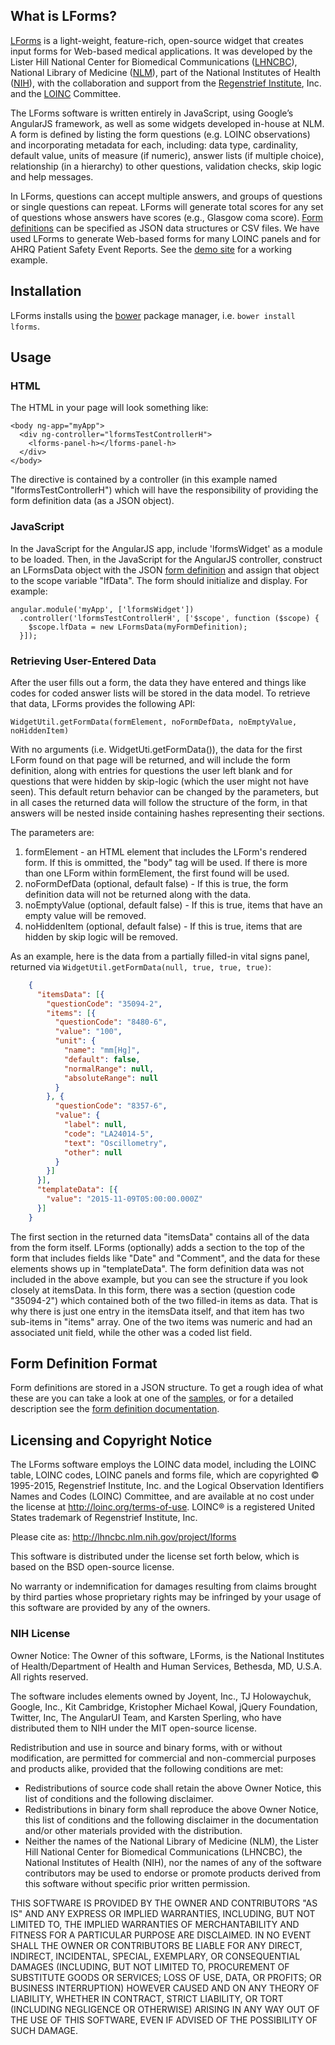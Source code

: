 ## What is LForms?

[LForms](https://lhncbc.nlm.nih.gov/project/lforms) is a light-weight,
feature-rich, open-source widget that creates input forms for Web-based medical
applications. It was developed by the Lister Hill National Center for Biomedical
Communications ([LHNCBC](https://lhncbc.nlm.nih.gov)), National Library of
Medicine ([NLM](https://www.nlm.nih.gov)),  part of the National Institutes of
Health ([NIH](https://www.nih.gov)), with the collaboration and support from the
[Regenstrief Institute](https://www.regenstrief.org/), Inc. and the
[LOINC](https://loinc.org/) Committee.

The LForms software is written entirely in JavaScript, using Google’s AngularJS
framework, as well as some widgets developed in-house at NLM. A form is defined
by listing the form questions (e.g. LOINC observations) and incorporating
metadata for each, including: data type, cardinality, default value, units of
measure (if numeric), answer lists (if multiple choice), relationship (in a
hierarchy) to other questions, validation checks, skip logic and help messages.

In LForms, questions can accept multiple answers, and groups of questions or
single questions can repeat. LForms will generate total scores for any set of
questions whose answers have scores (e.g., Glasgow coma score). [Form
definitions](#formdef) can be specified as JSON data structures or CSV files. We
have used LForms to generate Web-based forms for many LOINC panels and for AHRQ
Patient Safety Event Reports.  See the [demo
site](https://lforms-demo.nlm.nih.gov) for a working example.

## Installation
LForms installs using the [bower](http://bower.io) package manager, i.e. `bower
install lforms`.

## Usage

### HTML

The HTML in your page will look something like:

    <body ng-app="myApp">
      <div ng-controller="lformsTestControllerH">
        <lforms-panel-h></lforms-panel-h>
      </div>
    </body>

The directive is contained by a controller (in this example named
"lformsTestControllerH") which will have the responsibility of providing the
form definition data (as a JSON object).

### JavaScript

In the JavaScript for the AngularJS app, include 'lformsWidget' as a module to
be loaded. Then, in the JavaScript for the AngularJS controller, construct an
LFormsData object with the JSON [form definition](#formdef) and assign that
object to the scope variable "lfData".  The form should initialize and display.
For example:

    angular.module('myApp', ['lformsWidget'])
      .controller('lformsTestControllerH', ['$scope', function ($scope) {
        $scope.lfData = new LFormsData(myFormDefinition);
      }]);

### Retrieving User-Entered Data

After the user fills out a form, the data they have entered and things like
codes for coded answer lists will be stored in the data model.  To retrieve that
data, LForms provides the following API:

    WidgetUtil.getFormData(formElement, noFormDefData, noEmptyValue, noHiddenItem)

With no arguments (i.e. WidgetUti.getFormData()), the data for the first LForm
found on that page will be returned, and will include the form definition,
along with entries for questions the user left blank and for questions that were
hidden by skip-logic (which the user might not have seen).  This default return
behavior can be changed by the parameters, but in all cases the returned data
will follow the structure of the form, in that answers will be nested inside
containing hashes representing their sections.

The parameters are:
   1. formElement - an HTML element that includes the LForm's rendered form. If
      this is ommitted, the "body" tag will be used.  If there is more than one
      LForm within formElement, the first found will be used.
   2. noFormDefData (optional, default false) - If this is true, the form
      definition data will not be returned along with the data.
   3. noEmptyValue (optional, default false) - If this is true, items that have
      an empty value will be removed.
   4. noHiddenItem (optional, default false) - If this is true, items that are
      hidden by skip logic will be removed.

As an example, here is the data from a partially filled-in vital signs panel,
returned via `WidgetUtil.getFormData(null, true, true, true)`:

```json
    {
      "itemsData": [{
        "questionCode": "35094-2",
        "items": [{
          "questionCode": "8480-6",
          "value": "100",
          "unit": {
            "name": "mm[Hg]",
            "default": false,
            "normalRange": null,
            "absoluteRange": null
          }
        }, {
          "questionCode": "8357-6",
          "value": {
            "label": null,
            "code": "LA24014-5",
            "text": "Oscillometry",
            "other": null
          }
        }]
      }],
      "templateData": [{
        "value": "2015-11-09T05:00:00.000Z"
      }]
    }
```

The first section in the returned data "itemsData" contains all of the data from
the form itself.  LForms (optionally) adds a section to the top of the form that
includes fields like "Date" and "Comment", and the data for these elements shows
up in "templateData".  The form definition data was not included in the above
example, but you can see the structure if you look closely at itemsData.  In
this form, there was a section (question code "35094-2") which contained both of
the two filled-in items as data.  That is why there is just one entry in the
itemsData itself, and that item has two sub-items in "items" array.  One of the
two items was numeric and had an associated unit field, while the other was a
coded list field.

## <a name="formdef"></a>Form Definition Format

Form definitions are stored in a JSON structure.  To get a rough idea of what
these are you can take a look at one of the
[samples](app/scripts/lib/sample-data.js), or for a detailed description see the
[form definition documentation](form_definition.md).

## Licensing and Copyright Notice
The LForms software employs the LOINC data model, including the LOINC table,
LOINC codes, LOINC panels and forms file, which are copyrighted © 1995-2015,
Regenstrief Institute, Inc. and the Logical Observation Identifiers Names and
Codes (LOINC) Committee, and are available at no cost under the license at
http://loinc.org/terms-of-use. LOINC® is a registered United States trademark of
Regenstrief Institute, Inc.

Please cite as: http://lhncbc.nlm.nih.gov/project/lforms

This software is distributed under the license set forth below, which is based
on the BSD open-source license.

No warranty or indemnification for damages resulting from claims brought by
third parties whose proprietary rights may be infringed by your usage of this
software are provided by any of the owners.

### NIH License
Owner Notice: The Owner of this software, LForms, is the National Institutes of
Health/Department of Health and Human Services, Bethesda, MD, U.S.A. All rights
reserved.

The software includes elements owned by Joyent, Inc., TJ Holowaychuk, Google,
Inc., Kit Cambridge, Kristopher Michael Kowal, jQuery Foundation, Twitter, Inc,
The AngularUI Team, and Karsten Sperling, who have distributed them to NIH under
the MIT open-source license.

Redistribution and use in source and binary forms, with or without modification,
are permitted for commercial and non-commercial purposes and products alike,
provided that the following conditions are met:
* Redistributions of source code shall retain the above Owner Notice, this list
of conditions and the following disclaimer.
* Redistributions in binary form shall reproduce the above Owner Notice, this
list of conditions and the following disclaimer in the documentation and/or
other materials provided with the distribution.
* Neither the names of the National Library of Medicine (NLM), the Lister Hill
National Center for Biomedical Communications (LHNCBC), the National
Institutes of Health (NIH), nor the names of any of the software contributors
may be used to endorse or promote products derived from this software without
specific prior written permission.

THIS SOFTWARE IS PROVIDED BY THE OWNER AND CONTRIBUTORS "AS IS" AND ANY EXPRESS
OR IMPLIED WARRANTIES, INCLUDING, BUT NOT LIMITED TO, THE IMPLIED WARRANTIES OF
MERCHANTABILITY AND FITNESS FOR A PARTICULAR PURPOSE ARE DISCLAIMED. IN NO EVENT
SHALL THE OWNER OR CONTRIBUTORS BE LIABLE FOR ANY DIRECT, INDIRECT, INCIDENTAL,
SPECIAL, EXEMPLARY, OR CONSEQUENTIAL DAMAGES (INCLUDING, BUT NOT LIMITED TO,
PROCUREMENT OF SUBSTITUTE GOODS OR SERVICES; LOSS OF USE, DATA, OR PROFITS; OR
BUSINESS INTERRUPTION) HOWEVER CAUSED AND ON ANY THEORY OF LIABILITY, WHETHER IN
CONTRACT, STRICT LIABILITY, OR TORT (INCLUDING NEGLIGENCE OR OTHERWISE) ARISING
IN ANY WAY OUT OF THE USE OF THIS SOFTWARE, EVEN IF ADVISED OF THE POSSIBILITY
OF SUCH DAMAGE.


